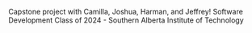 Capstone project with Camilla, Joshua, Harman, and Jeffrey! Software Development Class of 2024 - Southern Alberta Institute of Technology

